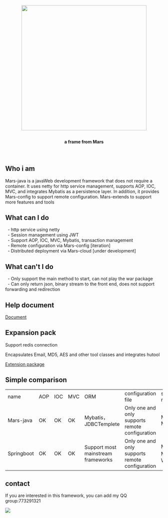 <h1>
    <p align="center"><img width="400px" src="https://github.com/yuyenews/Mars-java/blob/master/mars-logos/logo-long.png?raw=true" /></p>
</h1>
<h4 align="center">
    a frame from Mars
</h4>
<br/>

<h2>Who i am</h2>

<p>
    Mars-java is a javaWeb development framework that does not require a container. It uses netty for http service management, supports AOP, IOC, MVC, and integrates Mybatis as a persistence layer. In addition, it provides Mars-config to support remote configuration. Mars-extends to support more features and tools
</p>

<h2>What can I do</h2>

<p>
    &nbsp;
    - http service using netty
    <br/>
    &nbsp;
    - Session management using JWT
    <br/>
    &nbsp;
    - Support AOP, IOC, MVC, Mybatis, transaction management
    <br/>
    &nbsp;
    - Remote configuration via Mars-config [iteration]
    <br/>
    &nbsp;
    - Distributed deployment via Mars-cloud [under development]
</p>

<h2>What can't I do</h2>

<p>
    &nbsp;
    - Only support the main method to start, can not play the war package
    <br/>
    &nbsp;
    - Can only return json, binary stream to the front end, does not support forwarding and redirection
</p>

<h2>Help document</h2>

[Document](http://mars.yuyenews.com/doc.html)

<h2>Expansion pack</h2>

<p>Support redis connection</p>

<p>Encapsulates Email, MD5, AES and other tool classes and integrates hutool</p>

[Extension package](https://github.com/yuyenews/Mars-extends)

<h2>Simple comparison</h2>

<table>
    <tbody>
        <tr class="firstRow">
            <td>name</td>
            <td>AOP</td>
            <td>IOC</td>
            <td>MVC</td>
            <td>ORM</td>
            <td>configuration file</td>
            <td>startup method</td>
        </tr>
        <tr>
            <td>Mars-java</td>
            <td>OK</td>
            <td>OK</td>
            <td>OK</td>
            <td>Mybatis，JDBCTemplete</td>
            <td>Only one and only supports remote configuration</td>
            <td>Main Method</td>
        </tr>
        <tr>
            <td>Springboot</td>
            <td>OK</td>
            <td>OK</td>
            <td>OK</td>
            <td>Support most mainstream frameworks</td>
            <td>Only one and only supports remote configuration</td>
            <td>Main Method，War+Tomcat</td>
        </tr>
    </tbody>
</table>

<h2>contact</h2>

<p>If you are interested in this framework, you can add my QQ group:773291321</p>

<p><img src="https://images.gitee.com/uploads/images/2019/0314/230940_795215de_2331383.png"/></p>

